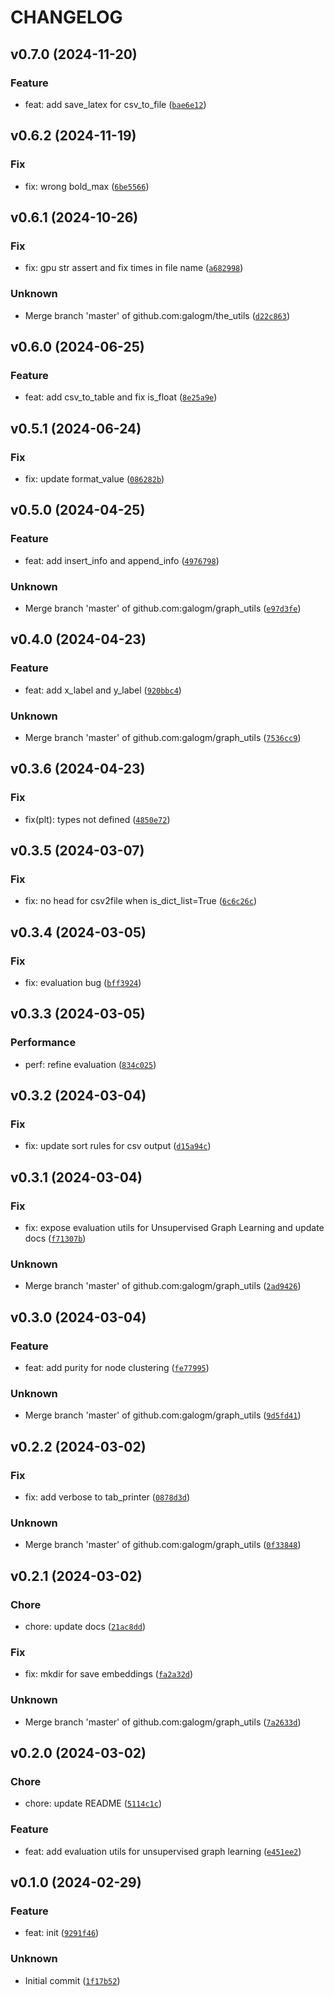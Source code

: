 # CHANGELOG



## v0.7.0 (2024-11-20)

### Feature

* feat: add save_latex for csv_to_file ([`bae6e12`](https://github.com/galogm/the_utils/commit/bae6e1284098331e5449b54fd325e1a13566c3e6))


## v0.6.2 (2024-11-19)

### Fix

* fix: wrong bold_max ([`6be5566`](https://github.com/galogm/the_utils/commit/6be556664626f975bf002f53a8e5425d8bcca687))


## v0.6.1 (2024-10-26)

### Fix

* fix: gpu str assert and fix times in file name ([`a682998`](https://github.com/galogm/the_utils/commit/a682998f5aba2aeaf831122824eb51b2af61f0e3))

### Unknown

* Merge branch &#39;master&#39; of github.com:galogm/the_utils ([`d22c863`](https://github.com/galogm/the_utils/commit/d22c863d5fdc0b3b286aa621af7c580f83f07afc))


## v0.6.0 (2024-06-25)

### Feature

* feat: add csv_to_table and fix is_float ([`8e25a9e`](https://github.com/galogm/the_utils/commit/8e25a9e937b21c2bb366863672b220fa882fc4ee))


## v0.5.1 (2024-06-24)

### Fix

* fix: update format_value ([`086282b`](https://github.com/galogm/the_utils/commit/086282b39dde4392b689b73fdfc9708a81f53def))


## v0.5.0 (2024-04-25)

### Feature

* feat: add insert_info and append_info ([`4976798`](https://github.com/galogm/the_utils/commit/497679833f21ac94d26de1b08a8f07e39bdd8ec5))

### Unknown

* Merge branch &#39;master&#39; of github.com:galogm/graph_utils ([`e97d3fe`](https://github.com/galogm/the_utils/commit/e97d3fe4c9a4026fedbf4cb1886b9814a19d3bd1))


## v0.4.0 (2024-04-23)

### Feature

* feat: add x_label and y_label ([`920bbc4`](https://github.com/galogm/the_utils/commit/920bbc474b2e8eaebd1b372ee5f5609eae75a54e))

### Unknown

* Merge branch &#39;master&#39; of github.com:galogm/graph_utils ([`7536cc9`](https://github.com/galogm/the_utils/commit/7536cc927fed238d03de7996e78281bdd1abd878))


## v0.3.6 (2024-04-23)

### Fix

* fix(plt): types not defined ([`4850e72`](https://github.com/galogm/the_utils/commit/4850e728cb57d617b15fa7069d47f3b5a949737e))


## v0.3.5 (2024-03-07)

### Fix

* fix: no head for csv2file when is_dict_list=True ([`6c6c26c`](https://github.com/galogm/the_utils/commit/6c6c26cd747b6233e18c3755d128f2c65e89894f))


## v0.3.4 (2024-03-05)

### Fix

* fix: evaluation bug ([`bff3924`](https://github.com/galogm/the_utils/commit/bff3924db47bae405128eeb356b9898e76683c80))


## v0.3.3 (2024-03-05)

### Performance

* perf: refine evaluation ([`834c025`](https://github.com/galogm/the_utils/commit/834c025c8e2500d891975fdb013d9c741aea40cd))


## v0.3.2 (2024-03-04)

### Fix

* fix: update sort rules for csv output ([`d15a94c`](https://github.com/galogm/the_utils/commit/d15a94ccafbb0cb516d0b8f978796f9a1033c25d))


## v0.3.1 (2024-03-04)

### Fix

* fix: expose evaluation utils for Unsupervised Graph Learning and update docs ([`f71307b`](https://github.com/galogm/the_utils/commit/f71307b738ad691f6f6d4830acd6fc0fa844bfd0))

### Unknown

* Merge branch &#39;master&#39; of github.com:galogm/graph_utils ([`2ad9426`](https://github.com/galogm/the_utils/commit/2ad94264327bbb15e7284e36d02505e5e96f8683))


## v0.3.0 (2024-03-04)

### Feature

* feat: add purity for node clustering ([`fe77995`](https://github.com/galogm/the_utils/commit/fe77995c870cd03c6681b028f7b110899682dad9))

### Unknown

* Merge branch &#39;master&#39; of github.com:galogm/graph_utils ([`9d5fd41`](https://github.com/galogm/the_utils/commit/9d5fd4183e2fa540bad0ab59f9c2c646efd216ce))


## v0.2.2 (2024-03-02)

### Fix

* fix: add verbose to tab_printer ([`0878d3d`](https://github.com/galogm/the_utils/commit/0878d3d4830699855ae10f72849f316f679828a9))

### Unknown

* Merge branch &#39;master&#39; of github.com:galogm/graph_utils ([`0f33848`](https://github.com/galogm/the_utils/commit/0f338488962099bd4cbc83c58ab508a7389cfa78))


## v0.2.1 (2024-03-02)

### Chore

* chore: update docs ([`21ac8dd`](https://github.com/galogm/the_utils/commit/21ac8dd379e30c25cf9be09b9a213a853db75efe))

### Fix

* fix: mkdir for save embeddings ([`fa2a32d`](https://github.com/galogm/the_utils/commit/fa2a32d40a77de12e324129f8248f280ae39a031))

### Unknown

* Merge branch &#39;master&#39; of github.com:galogm/graph_utils ([`7a2633d`](https://github.com/galogm/the_utils/commit/7a2633de11677a891f01eb09f209090227ff8bef))


## v0.2.0 (2024-03-02)

### Chore

* chore: update README ([`5114c1c`](https://github.com/galogm/the_utils/commit/5114c1cd8e806ecfd8bb1b0f16bb51d16bd97504))

### Feature

* feat: add evaluation utils for unsupervised graph learning ([`e451ee2`](https://github.com/galogm/the_utils/commit/e451ee21b19ce03701aecda62428f615e12403ee))


## v0.1.0 (2024-02-29)

### Feature

* feat: init ([`9291f46`](https://github.com/galogm/the_utils/commit/9291f46db7d2d46a55092847d4d4d05fa37ec386))

### Unknown

* Initial commit ([`1f17b52`](https://github.com/galogm/the_utils/commit/1f17b52ff2bd355d57db13be4baf2e8bcd3bd13e))
